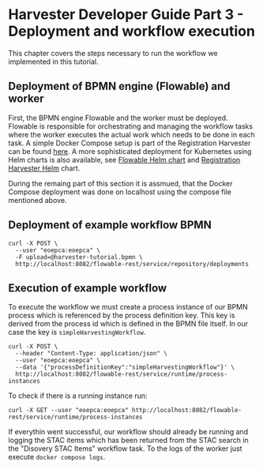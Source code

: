 # Harvester Developer Guide Part 3 - Deployment and workflow execution

This chapter covers the steps necessary to run the workflow we implemented in this tutorial. 

## Deployment of BPMN engine (Flowable) and worker

First, the BPMN engine Flowable and the worker must be deployed. Flowable is responsible for orchestrating and managing the workflow tasks where the worker executes the actual work which needs to be done in each task. A simple Docker Compose setup is part of the Registration Harvester can be found [here](https://github.com/EOEPCA/registration-harvester/blob/main/docker-compose.yml). A more sophisticated deployment for Kubernetes using Helm charts is also available, see [Flowable Helm chart](https://github.com/flowable/helm) and [Registration Harvester Helm](https://github.com/EOEPCA/helm-charts-dev/tree/develop/charts/registration-harvester) chart.

During the remaing part of this section it is assmued, that the Docker Compose deployment was done on localhost using the compose file mentioned above.

## Deployment of example workflow BPMN

```
curl -X POST \
  --user "eoepca:eoepca" \
  -F upload=@harvester-tutorial.bpmn \
  http://localhost:8082/flowable-rest/service/repository/deployments
```

## Execution of example workflow

To execute the workflow we must create a process instance of our BPMN process which is referenced by the process definition key. This key is derived from the process id which is defined in the BPMN file itself. In our case the key is `simpleHarvestingWorkflow`.

```
curl -X POST \ 
  --header "Content-Type: application/json" \
  --user "eoepca:eoepca" \
  --data '{"processDefinitionKey":"simpleHarvestingWorkflow"}' \
  http://localhost:8082/flowable-rest/service/runtime/process-instances
```

To check if there is a running instance run:

```
curl -X GET --user "eoepca:eoepca" http://localhost:8082/flowable-rest/service/runtime/process-instances
```

If everythin went successful, our workflow should already be running and logging the STAC items which has been returned from the STAC search in the "Disovery STAC Items" workflow task. To the logs of the worker just execute `docker compose logs`.